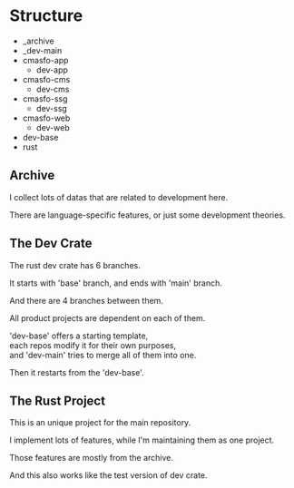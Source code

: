 
# Structure

* _archive
* _dev-main
* cmasfo-app
  * dev-app
* cmasfo-cms
  * dev-cms
* cmasfo-ssg
  * dev-ssg
* cmasfo-web
  * dev-web
* dev-base
* rust

## Archive

I collect lots of datas that are related to development here.

There are language-specific features, or just some development theories.

## The Dev Crate

The rust dev crate has 6 branches.

It starts with 'base' branch, and ends with 'main' branch.

And there are 4 branches between them.

All product projects are dependent on each of them.

'dev-base' offers a starting template,  
each repos modify it for their own purposes,  
and 'dev-main' tries to merge all of them into one.

Then it restarts from the 'dev-base'.

## The Rust Project

This is an unique project for the main repository.

I implement lots of features, while I'm maintaining them as one project.

Those features are mostly from the archive.

And this also works like the test version of dev crate.
